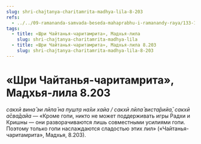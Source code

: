 ```yaml
---
slug: shri-chajtanya-charitamrita-madhya-lila-8-203
refs:
  - ../../09-ramananda-samvada-beseda-mahaprabhu-i-ramanandy-raya/133-1982-05-13-a-lichnost-i-sokrovennoe-ya-ramanandy-raya.md
tags:
  - title: «Шри Чайтанья-чаритамрита», Мадхья-лила
    slug: shri-chajtanya-charitamrita-madhya-lila
  - title: «Шри Чайтанья-чаритамрита», Мадхья-лила 8.203
    slug: shri-chajtanya-charitamrita-madhya-lila-8-203
---
```


# «Шри Чайтанья-чаритамрита», Мадхья-лила 8.203

*сакхӣ вина̄ эи лӣла̄ на пушт̣а на̄хи хайа / сакхӣ лӣла̄ виста̄рийа̄, сакхӣ а̄сва̄дайа* — «Кроме гопи, никто не может поддерживать игры Радхи и Кришны — они разворачиваются лишь совместными усилиями гопи. Поэтому только гопи наслаждаются сладостью этих лил» («Чайтанья-чаритамрита», Мадхья, 8.203).

